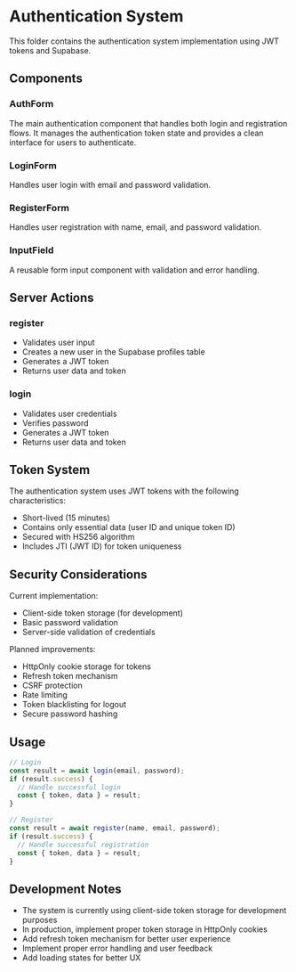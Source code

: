 # Authentication System

This folder contains the authentication system implementation using JWT tokens and Supabase.

## Components

### AuthForm
The main authentication component that handles both login and registration flows. It manages the authentication token state and provides a clean interface for users to authenticate.

### LoginForm
Handles user login with email and password validation.

### RegisterForm
Handles user registration with name, email, and password validation.

### InputField
A reusable form input component with validation and error handling.

## Server Actions

### register
- Validates user input
- Creates a new user in the Supabase profiles table
- Generates a JWT token
- Returns user data and token

### login
- Validates user credentials
- Verifies password
- Generates a JWT token
- Returns user data and token

## Token System

The authentication system uses JWT tokens with the following characteristics:
- Short-lived (15 minutes)
- Contains only essential data (user ID and unique token ID)
- Secured with HS256 algorithm
- Includes JTI (JWT ID) for token uniqueness

## Security Considerations

Current implementation:
- Client-side token storage (for development)
- Basic password validation
- Server-side validation of credentials

Planned improvements:
- HttpOnly cookie storage for tokens
- Refresh token mechanism
- CSRF protection
- Rate limiting
- Token blacklisting for logout
- Secure password hashing

## Usage

```typescript
// Login
const result = await login(email, password);
if (result.success) {
  // Handle successful login
  const { token, data } = result;
}

// Register
const result = await register(name, email, password);
if (result.success) {
  // Handle successful registration
  const { token, data } = result;
}
```

## Development Notes

- The system is currently using client-side token storage for development purposes
- In production, implement proper token storage in HttpOnly cookies
- Add refresh token mechanism for better user experience
- Implement proper error handling and user feedback
- Add loading states for better UX 